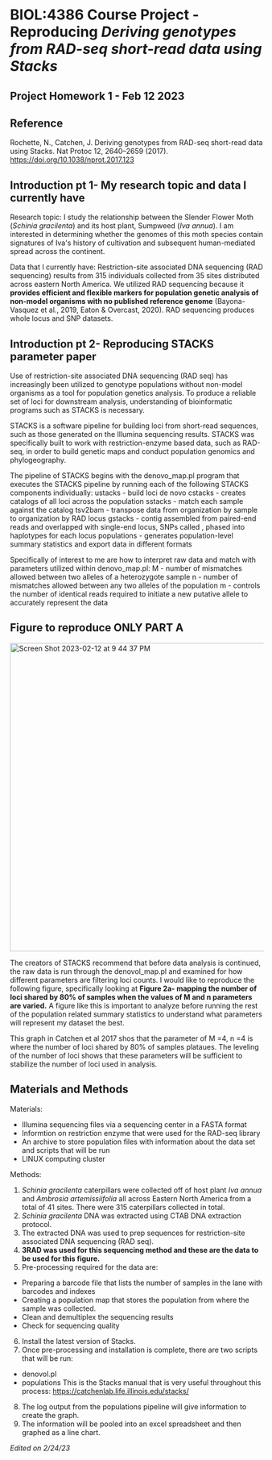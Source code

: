 # BIOL:4386 Course Project - Reproducing *Deriving genotypes from RAD-seq short-read data using Stacks*
## Project Homework 1 - Feb 12 2023

## Reference 
Rochette, N., Catchen, J. Deriving genotypes from RAD-seq short-read data using Stacks. Nat Protoc 12, 2640–2659 (2017). https://doi.org/10.1038/nprot.2017.123

## Introduction pt 1- My research topic and data I currently have
Research topic: I study the relationship between the Slender Flower Moth (*Schinia gracilenta*) and its host plant, Sumpweed (*Iva annua*). I am interested in determining whether the genomes of this moth species contain signatures of Iva's history of cultivation and subsequent human-mediated spread across the continent.

Data that I currently have: Restriction-site associated DNA sequencing (RAD sequencing) results from 315 individuals collected from 35 sites distributed across eastern North America. We utilized RAD sequencing because it **provides efficient and flexible markers for population genetic analysis of non-model organisms with no published reference genome** (Bayona-Vasquez et al., 2019, Eaton & Overcast, 2020). RAD sequencing produces whole locus and SNP datasets. 

## Introduction pt 2- Reproducing STACKS parameter paper  
Use of restriction-site associated DNA sequencing (RAD seq) has increasingly been utilized to genotype populations without non-model organisms as a tool for population genetics analysis. To produce a reliable set of loci for downstream analysis, understanding of bioinformatic programs such as STACKS is necessary. 

STACKS is a software pipeline for building loci from short-read sequences, such as those generated on the Illumina sequencing results. STACKS was specifically built to work with restriction-enzyme based data, such as RAD-seq, in order to build genetic maps and conduct population genomics and phylogeography. 

The pipeline of STACKS begins with the denovo_map.pl program that executes the STACKS pipeline by running each of the following STACKS components individually: 
ustacks - build loci de novo
cstacks - creates catalogs of all loci across the population 
sstacks - match each sample against the catalog
tsv2bam - transpose data from organization by sample to organization by RAD locus 
gstacks - contig assembled from paired-end reads and overlapped with single-end locus, SNPs called , phased into haplotypes for each locus
populations - generates population-level summary statistics and export data in different formats

Specifically of interest to me are how to interpret raw data and match with parameters utilized within denovo_map.pl:
M - number of mismatches allowed between two alleles of a heterozygote sample
n - number of mismatches allowed between any two alleles of the population 
m - controls the number of identical reads required to initiate a new putative allele to accurately represent the data 

## Figure to reproduce **ONLY PART A** 
<img width="612" alt="Screen Shot 2023-02-12 at 9 44 37 PM" src="https://user-images.githubusercontent.com/125233832/218365828-d5cec20e-3c88-4b13-bceb-ffaf1356975b.png">

The creators of STACKS recommend that before data analysis is continued, the raw data is run through the denovol_map.pl and examined for how different parameters are filtering loci counts. I would like to reproduce the following figure, specifically looking at **Figure 2a- mapping the number of loci shared by 80% of samples when the values of M and n parameters are varied.** A figure like this is important to analyze before running the rest of the population related summary statistics to understand what parameters will represent my dataset the best. 

This graph in Catchen et al 2017 shos that the parameter of M =4, n =4 is where the number of loci shared by 80% of samples plataues. The leveling of the number of loci shows that these parameters will be sufficient to stabilize the number of loci used in analysis. 

## Materials and Methods 

Materials: 
* Illumina sequencing files via a sequencing center in a FASTA format
* Informtion on restriction enzyme that were used for the RAD-seq library
* An archive to store population files with information about the data set and scripts that will be run 
* LINUX computing cluster

Methods: 

1. *Schinia gracilenta* caterpillars were collected off of host plant *Iva annua* and *Ambrosia artemissiifolia* all across Eastern North America from a total of 41 sites. There were 315 caterpillars collected in total. 
2. *Schinia gracilenta* DNA was extracted using CTAB DNA extraction protocol. 
3. The extracted DNA was used to prep sequences for restriction-site associated DNA sequencing (RAD seq). 
4. **3RAD was used for this sequencing method and these are the data to be used for this figure.**
5. Pre-processing required for the data are: 
* Preparing a barcode file that lists the number of samples in the lane with barcodes and indexes 
* Creating a population map that stores the population from where the sample was collected. 
* Clean and demultiplex the sequencing results 
* Check for sequencing quality 
6. Install the latest version of Stacks.
7. Once pre-processing and installation is complete, there are two scripts that will be run: 
 * denovol.pl 
 * populations
 This is the Stacks manual that is very useful throughout this process: https://catchenlab.life.illinois.edu/stacks/
 8. The log output from the populations pipeline will give information to create the graph. 
 9. The information will be pooled into an excel spreadsheet and then graphed as a line chart. 

*Edited on 2/24/23*
